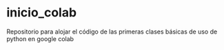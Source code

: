 # inicio_colab
Repositorio para alojar el código de las primeras clases básicas de uso de python en google colab

